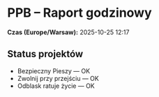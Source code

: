 # PPB – Raport godzinowy
**Czas (Europe/Warsaw):** 2025-10-25 12:17

## Status projektów
- Bezpieczny Pieszy — OK
- Zwolnij przy przejściu — OK
- Odblask ratuje życie — OK


